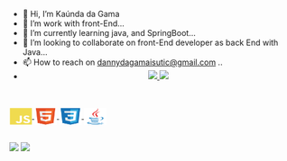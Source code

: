 - 👋 Hi, I’m Kaúnda da Gama
- 👀 I’m work with front-End...
- 🌱 I’m currently learning java, and SpringBoot...
- 💞️ I’m looking to collaborate on  front-End developer as back End with Java...
- 📫 How to reach on dannydagamaisutic@gmail.com ..
- <div align="center">
  <a href="https://github.com/KaundaDaniel">
  <img height="170em" src="https://github-readme-stats.vercel.app/api?username=KaundaDaniel&show_icons=true&theme=dark&include_all_commits=true&count_private=true"/>
  <img height="170em" src="https://github-readme-stats.vercel.app/api/top-langs/?username=KaundaDaniel&layout=compact&langs_count=7&theme=dark"/>
</div>
</br>
  <div style="display: inline_block"><br>
  <img align="center" alt="Rafa-Js" height="30" width="40" src="https://raw.githubusercontent.com/devicons/devicon/master/icons/javascript/javascript-plain.svg">
  <!--<img align="center" alt="Rafa-Ts" height="30" width="40" src="https://raw.githubusercontent.com/devicons/devicon/master/icons/typescript/typescript-plain.svg">-->
  <!--<img align="center" alt="Rafa-React" height="30" width="40" src="https://raw.githubusercontent.com/devicons/devicon/master/icons/react/react-original.svg">-->
  <img align="center" alt="Java-HTML" height="30" width="40" src="https://raw.githubusercontent.com/devicons/devicon/master/icons/html5/html5-original.svg">
  <img align="center" alt="Java-CSS" height="30" width="40" src="https://raw.githubusercontent.com/devicons/devicon/master/icons/css3/css3-original.svg">
  <img align="center" alt="Kaunda-Java" height="30" width="40" src="https://raw.githubusercontent.com/devicons/devicon/master/icons/java/java-original.svg">
</div>
  </br>
  
  <div> 

 	
  
  <a href = "mailto:dannydagamaisuti@gmail.com"><img src="https://img.shields.io/badge/-Gmail-%23333?style=for-the-badge&logo=gmail&logoColor=white" target="_blank"></a>
  <a href=https://www.linkedin.com/in/ka%C3%BAnda-da-gama-697992222/ target="_blank"><img src="https://img.shields.io/badge/-LinkedIn-%230077B5?style=for-the-badge&logo=linkedin&logoColor=white" target="_blank"></a> 

   
</div>
<!---
KaundaDaniel/KaundaDaniel is a ✨ special ✨ repository because its `README.md` (this file) appears on your GitHub profile.
You can click the Preview link to take a look at your changes.
--->
